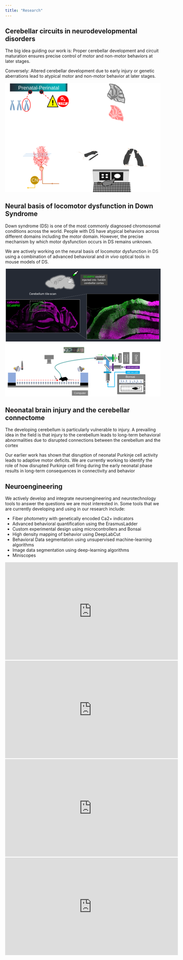 ```yaml
---
title: "Research"
---
```

<section id="theme-overview">
  <div class="splash-header">
    <div class="splash-block">
      <h2>Cerebellar circuits in neurodevelopmental disorders</h2>
      <p>The big idea guiding our work is: Proper cerebellar development and circuit maturation ensures precise control of motor and non-motor behaviors at later stages.</p>
      <p>Conversely: Altered cerebellar development due to early injury or genetic aberrations lead to atypical motor and non-motor behavior at later stages.</p>
    </div>
    <div class="splash-image">
      <img src="theme-full.svg" />
    </div>
  </div>
</section>

<section id="down-syndrome">
  <div class="splash-header">
    <div class="splash-block">
      <h2>Neural basis of locomotor dysfunction in Down Syndrome</h2>
      <p>Down syndrome (DS) is one of the most commonly diagnosed chromosomal conditions across the world. People with DS have atypical behaviors across different domains including the motor domain. However, the precise mechanism by which motor dysfunction occurs in DS remains unknown.</p>
      <p>We are actively working on the neural basis of locomotor dysfunction in DS using a combination of advanced behavioral and <i>in vivo</i> optical tools in mouse models of DS.</p>
    </div>
    <div class="splash-image">
      <img src="ds-aav.svg" />
      <img src="erladd-fp.svg" />
    </div>
  </div>
</section>

<section id="injury">
  <div class="splash-header">
    <div class="splash-block">
      <h2>Neonatal brain injury and the cerebellar connectome</h2>
      <p>The developing cerebellum is particularly vulnerable to injury. A prevailing idea in the field is that injury to the cerebellum leads to long-term behavioral abnormalities due to disrupted connections between the cerebellum and the cortex</p>
      <p>Our earlier work has shown that disruption of neonatal Purkinje cell activity leads to adaptive motor deficits. We are currently working to identify the role of how disrupted Purkinje cell firing during the early neonatal phase results in long-term consequences in connectivity and behavior</p>
    </div>
  </div>
</section>

<section id="neurotech">
  <div class="splash-header">
    <div class="splash-block">
      <h2>Neuroengineering</h2>
      <p>We actively develop and integrate neuroengineering and neurotechnology tools to answer the questions we are most interested in. Some tools that we are currently developing and using in our research include:</p>
      <ul>
      <li>Fiber photometry with genetically encoded Ca2+ indicators</li>
      <li>Advanced behavioral quantification using the ErasmusLadder</li>
      <li>Custom experimental design using microcontrollers and Bonsai</li>
      <li>High density mapping of behavior using DeepLabCut</li>
      <li>Behavioral Data segmentation using unsupervised machine-learning algorithms</li>
      <li>Image data segmentation using deep-learning algorithms</li>
      <li>Miniscopes</li>
      </ul>
    </div>    
  </div>
</section>
<iframe width="560" height="315" src="https://www.youtube.com/embed/gTvhfUoeraE" frameborder="0" allowfullscreen> </iframe>
<iframe width="560" height="315" src="https://www.youtube.com/embed/6taI63DGruQ" frameborder="0"  allowfullscreen></iframe>
<iframe width="560" height="315" src="https://www.youtube.com/embed/jLyQbThuNqc" frameborder="0"  allowfullscreen></iframe>
<iframe width="560" height="315" src="https://www.youtube.com/embed/1PUhv64-r2o" frameborder="0"  allowfullscreen></iframe>